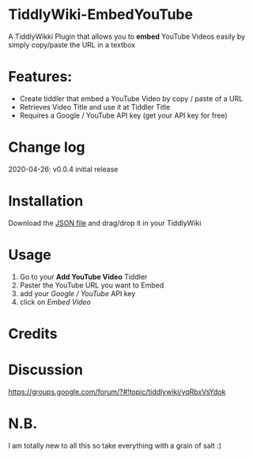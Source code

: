 # TiddlyWiki-EmbedYouTube
A TiddlyWikki Plugin that allows you to **embed** YouTube Videos easily by simply copy/paste the URL in a textbox

# Features:
* Create tiddler that embed a YouTube Video by copy / paste of a URL
* Retrieves Video Title and use it at Tiddler Title 
* Requires a Google / YouTube API key (get your API key for free)

# Change log
2020-04-26: v0.0.4 initial release

# Installation
 Download the [JSON file](https://github.com/akhater/TiddlyWiki-EmbedYouTube/blob/master/%24__ak_plugins_EmbedYouTube.json) and drag/drop it in your TiddlyWiki
 
 # Usage
1. Go to your __Add YouTube Video__ Tiddler 
2. Paster the YouTube URL you want to Embed
3. add your *Google / YouTube* API key 
5. click on *Embed Video*
 
 # Credits
 
 
 # Discussion 
https://groups.google.com/forum/?#!topic/tiddlywiki/yqRbxVsYdok
 
 # N.B.
 I am totally new to all this so take everything with a grain of salt :)


